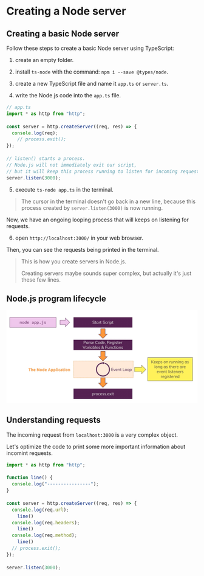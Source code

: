 # Creating a Node server

## Creating a basic Node server

Follow these steps to create a basic Node server using TypeScript:

1. create an empty folder.

2. install `ts-node` with the command: `npm i --save @types/node`.

3. create a new TypeScript file and name it `app.ts` or `server.ts`.

4. write the Node.js code into the `app.ts` file.

```typescript
// app.ts
import * as http from "http";

const server = http.createServer((req, res) => {
  console.log(req);
	// process.exit();
});

// listen() starts a process.
// Node.js will not immediately exit our script,
// but it will keep this process running to listen for incoming requests.
server.listen(3000);
```

5. execute `ts-node app.ts` in the terminal.

> The cursor in the terminal doesn't go back in a new line, because this process created by `server.listen(3000)` is now running.

Now, we have an ongoing looping process that will keeps on listening for requests.

6. open `http://localhost:3000/` in your web browser.

Then, you can see the requests being printed in the terminal.

> This is how you create servers in Node.js.
>
> Creating servers maybe sounds super complex, but actually it's just these few lines.

## Node.js program lifecycle

![Node.js Program Lifecycle](../assets/images/Nodejs_program_lifecycle.jpeg)

## Understanding requests

The incoming request from `localhost:3000` is a very complex object.

Let's optimize the code to print some more important information about incomint requests.

```typescript
import * as http from "http";

function line() {
  console.log("----------------");
}

const server = http.createServer((req, res) => {
  console.log(req.url);
	line()
  console.log(req.headers);
	line()
  console.log(req.method);
	line()
  // process.exit();
});

server.listen(3000);
```
